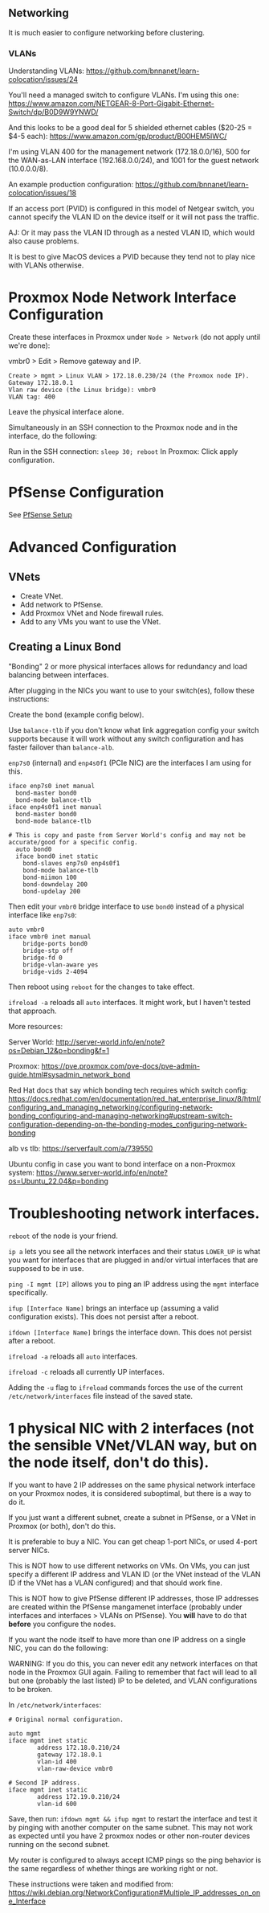 ## Networking

It is much easier to configure networking before clustering.

### VLANs

Understanding VLANs: https://github.com/bnnanet/learn-colocation/issues/24

You'll need a managed switch to configure VLANs. I'm using this one: https://www.amazon.com/NETGEAR-8-Port-Gigabit-Ethernet-Switch/dp/B0D9W9YNWD/

And this looks to be a good deal for 5 shielded ethernet cables ($20-25 = $4-5 each): https://www.amazon.com/gp/product/B00HEM5IWC/

I'm using VLAN 400 for the management  network (172.18.0.0/16), 500 for the WAN-as-LAN interface (192.168.0.0/24), and 1001 for the guest network (10.0.0.0/8).

An example production configuration: https://github.com/bnnanet/learn-colocation/issues/18

If an access port (PVID) is configured in this model of Netgear switch, you cannot specify the VLAN ID on the device itself or it will not pass the traffic.

AJ: Or it may pass the VLAN ID through as a nested VLAN ID, which would also cause problems.

It is best to give MacOS devices a PVID because they tend not to play nice with VLANs otherwise.

# Proxmox Node Network Interface Configuration

Create these interfaces in Proxmox under `Node > Network` (do not apply until we're done):

vmbr0 > Edit > Remove gateway and IP.
```
Create > mgmt > Linux VLAN > 172.18.0.230/24 (the Proxmox node IP).
Gateway 172.18.0.1
Vlan raw device (the Linux bridge): vmbr0
VLAN tag: 400
```

Leave the physical interface alone.

Simultaneously in an SSH connection to the Proxmox node and in the interface, do the following:

Run in the SSH connection: `sleep 30; reboot`
In Proxmox: Click apply configuration.

# PfSense Configuration

See [PfSense Setup](https://github.com/mathwhiz1212/proxmox-notes/blob/main/PfSense.md)

# Advanced Configuration

## VNets

* Create VNet.
* Add network to PfSense.
* Add Proxmox VNet and Node firewall rules.
* Add to any VMs you want to use the VNet.

## Creating a Linux Bond

"Bonding" 2 or more physical interfaces allows for redundancy and load balancing between interfaces. 

After plugging in the NICs you want to use to your switch(es), follow these instructions:

Create the bond (example config below).

Use `balance-tlb` if you don't know what link aggregation config your switch supports because it will work without any switch configuration and has faster failover than `balance-alb`.

`enp7s0` (internal) and `enp4s0f1` (PCIe NIC) are the interfaces I am using for this.

```
iface enp7s0 inet manual
  bond-master bond0
  bond-mode balance-tlb
iface enp4s0f1 inet manual
  bond-master bond0
  bond-mode balance-tlb  

# This is copy and paste from Server World's config and may not be accurate/good for a specific config.
  auto bond0
  iface bond0 inet static
    bond-slaves enp7s0 enp4s0f1
    bond-mode balance-tlb
    bond-miimon 100
    bond-downdelay 200
    bond-updelay 200
```

Then edit your `vmbr0` bridge interface to use `bond0` instead of a physical interface like `enp7s0`:

```
auto vmbr0
iface vmbr0 inet manual
	bridge-ports bond0
	bridge-stp off
	bridge-fd 0
	bridge-vlan-aware yes
	bridge-vids 2-4094
```

Then reboot using `reboot` for the changes to take effect.

`ifreload -a` reloads all `auto` interfaces. It might work, but I haven't tested that approach.

More resources:

Server World: http://server-world.info/en/note?os=Debian_12&p=bonding&f=1

Proxmox: https://pve.proxmox.com/pve-docs/pve-admin-guide.html#sysadmin_network_bond

Red Hat docs that say which bonding tech requires which switch config: https://docs.redhat.com/en/documentation/red_hat_enterprise_linux/8/html/configuring_and_managing_networking/configuring-network-bonding_configuring-and-managing-networking#upstream-switch-configuration-depending-on-the-bonding-modes_configuring-network-bonding

alb vs tlb: https://serverfault.com/a/739550

Ubuntu config in case you want to bond interface on a non-Proxmox system: https://www.server-world.info/en/note?os=Ubuntu_22.04&p=bonding

# Troubleshooting network interfaces.

`reboot` of the node is your friend.

`ip a` lets you see all the network interfaces and their status `LOWER_UP` is what you want for interfaces that are plugged in and/or virtual interfaces that are supposed to be in use.

`ping -I mgmt [IP]` allows you to ping an IP address using the `mgmt` interface specifically.

`ifup [Interface Name]` brings an interface up (assuming a valid configuration exists). This does not persist after a reboot.

`ifdown [Interface Name]` brings the interface down. This does not persist after a reboot.

`ifreload -a` reloads all `auto` interfaces.

`ifreload -c` reloads all currently UP interfaces.

Adding the `-u` flag to `ifreload` commands forces the use of the current `/etc/network/interfaces` file instead of the saved state.

# 1 physical NIC with 2 interfaces (not the sensible VNet/VLAN way, but on the node itself, don't do this).

If you want to have 2 IP addresses on the same physical network interface on your Proxmox nodes, it is considered suboptimal, but there is a way to do it.

If you just want a different subnet, create a subnet in PfSense, or a VNet in Proxmox (or both), don't do this.

It is preferable to buy a NIC. You can get cheap 1-port NICs, or used 4-port server NICs.

This is NOT how to use different networks on VMs. On VMs, you can just specify a different IP address and VLAN ID (or the VNet instead of the VLAN ID if the VNet has a VLAN configured) and that should work fine.

This is NOT how to give PfSense different IP addresses, those IP addresses are created within the PfSense mangamenet interface (probably under interfaces and interfaces > VLANs on PfSense). You **will** have to do that **before** you configure the nodes.

If you want the node itself to have more than one IP address on a single NIC, you can do the following:

WARNING: If you do this, you can never edit any network interfaces on that node in the Proxmox GUI again. Failing to remember that fact will lead to all but one (probably the last listed) IP to be deleted, and VLAN configurations to be broken.

In `/etc/network/interfaces`:

```
# Original normal configuration.

auto mgmt
iface mgmt inet static
        address 172.18.0.210/24
        gateway 172.18.0.1
        vlan-id 400
        vlan-raw-device vmbr0

# Second IP address.
iface mgmt inet static
        address 172.19.0.210/24
        vlan-id 600
```

Save, then run: `ifdown mgmt && ifup mgmt` to restart the interface and test it by pinging with another computer on the same subnet. This may not work as expected until you have 2 proxmox nodes or other non-router devices running on the second subnet.

My router is configured to always accept ICMP pings so the ping behavior is the same regardless of whether things are working right or not.

These instructions were taken and modified from: https://wiki.debian.org/NetworkConfiguration#Multiple_IP_addresses_on_one_Interface
